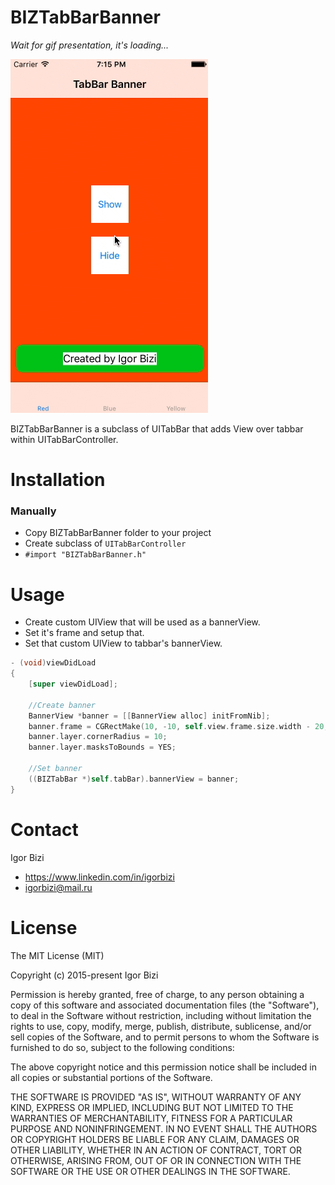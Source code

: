 # BIZTabBarBanner

*Wait for gif presentation, it's loading...*

![alt tag](https://github.com/bizibizi/BIZTabBarBanner/blob/master/presentation.gif)


BIZTabBarBanner is a subclass of UITabBar that adds View over tabbar within UITabBarController.


# Installation

### Manually
 - Copy BIZTabBarBanner folder to your project 
 - Create subclass of ```UITabBarController``` 
 - ```#import "BIZTabBarBanner.h"``` 


# Usage

- Create custom UIView that will be used as a bannerView.
- Set it's frame and setup that.
- Set that custom UIView to tabbar's bannerView.
```objective-c
- (void)viewDidLoad
{
    [super viewDidLoad];
    
    //Create banner
    BannerView *banner = [[BannerView alloc] initFromNib];
    banner.frame = CGRectMake(10, -10, self.view.frame.size.width - 20, 44);
    banner.layer.cornerRadius = 10;
    banner.layer.masksToBounds = YES;
    
    //Set banner
    ((BIZTabBar *)self.tabBar).bannerView = banner;
}
```


# Contact

Igor Bizi
- https://www.linkedin.com/in/igorbizi
- igorbizi@mail.ru


# License
 
The MIT License (MIT)

Copyright (c) 2015-present Igor Bizi

Permission is hereby granted, free of charge, to any person obtaining a copy of this software and associated documentation files (the "Software"), to deal in the Software without restriction, including without limitation the rights to use, copy, modify, merge, publish, distribute, sublicense, and/or sell copies of the Software, and to permit persons to whom the Software is furnished to do so, subject to the following conditions:

The above copyright notice and this permission notice shall be included in all copies or substantial portions of the Software.

THE SOFTWARE IS PROVIDED "AS IS", WITHOUT WARRANTY OF ANY KIND, EXPRESS OR IMPLIED, INCLUDING BUT NOT LIMITED TO THE WARRANTIES OF MERCHANTABILITY, FITNESS FOR A PARTICULAR PURPOSE AND NONINFRINGEMENT. IN NO EVENT SHALL THE AUTHORS OR COPYRIGHT HOLDERS BE LIABLE FOR ANY CLAIM, DAMAGES OR OTHER LIABILITY, WHETHER IN AN ACTION OF CONTRACT, TORT OR OTHERWISE, ARISING FROM, OUT OF OR IN CONNECTION WITH THE SOFTWARE OR THE USE OR OTHER DEALINGS IN THE SOFTWARE.
 
